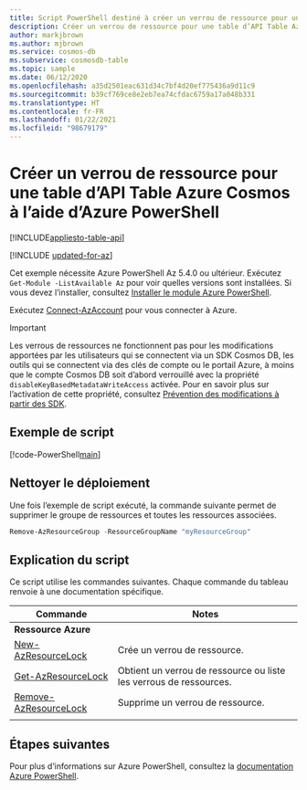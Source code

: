 ```yaml
---
title: Script PowerShell destiné à créer un verrou de ressource pour une table d’API Table Azure Cosmos
description: Créer un verrou de ressource pour une table d’API Table Azure Cosmos
author: markjbrown
ms.author: mjbrown
ms.service: cosmos-db
ms.subservice: cosmosdb-table
ms.topic: sample
ms.date: 06/12/2020
ms.openlocfilehash: a35d2501eac631d34c7bf4d20ef775436a9d11c9
ms.sourcegitcommit: b39cf769ce8e2eb7ea74cfdac6759a17a048b331
ms.translationtype: HT
ms.contentlocale: fr-FR
ms.lasthandoff: 01/22/2021
ms.locfileid: "98679179"
---
```

# <a name="create-a-resource-lock-for-azure-cosmos-table-api-table-using-azure-powershell"></a>Créer un verrou de ressource pour une table d’API Table Azure Cosmos à l’aide d’Azure PowerShell
[!INCLUDE[appliesto-table-api](../../../includes/appliesto-table-api.md)]

[!INCLUDE [updated-for-az](../../../../../includes/updated-for-az.md)]

Cet exemple nécessite Azure PowerShell Az 5.4.0 ou ultérieur. Exécutez `Get-Module -ListAvailable Az` pour voir quelles versions sont installées.
Si vous devez l’installer, consultez [Installer le module Azure PowerShell](/powershell/azure/install-az-ps).

Exécutez [Connect-AzAccount](/powershell/module/az.accounts/connect-azaccount) pour vous connecter à Azure.

> [!IMPORTANT]
> Les verrous de ressources ne fonctionnent pas pour les modifications apportées par les utilisateurs qui se connectent via un SDK Cosmos DB, les outils qui se connectent via des clés de compte ou le portail Azure, à moins que le compte Cosmos DB soit d’abord verrouillé avec la propriété `disableKeyBasedMetadataWriteAccess` activée. Pour en savoir plus sur l’activation de cette propriété, consultez [Prévention des modifications à partir des SDK](../../../role-based-access-control.md#prevent-sdk-changes).

## <a name="sample-script"></a>Exemple de script

[!code-PowerShell[main](../../../../../PowerShell_scripts/cosmosdb/table/ps-table-lock.ps1 "Create, list, and remove resource locks")]

## <a name="clean-up-deployment"></a>Nettoyer le déploiement

Une fois l’exemple de script exécuté, la commande suivante permet de supprimer le groupe de ressources et toutes les ressources associées.

```PowerShell
Remove-AzResourceGroup -ResourceGroupName "myResourceGroup"
```

## <a name="script-explanation"></a>Explication du script

Ce script utilise les commandes suivantes. Chaque commande du tableau renvoie à une documentation spécifique.

| Commande | Notes |
|---|---|
|**Ressource Azure**| |
| [New-AzResourceLock](/PowerShell/module/az.resources/new-azresourcelock) | Crée un verrou de ressource. |
| [Get-AzResourceLock](/PowerShell/module/az.resources/get-azresourcelock) | Obtient un verrou de ressource ou liste les verrous de ressources. |
| [Remove-AzResourceLock](/PowerShell/module/az.resources/remove-azresourcelock) | Supprime un verrou de ressource. |
|||

## <a name="next-steps"></a>Étapes suivantes

Pour plus d’informations sur Azure PowerShell, consultez la [documentation Azure PowerShell](/PowerShell/).